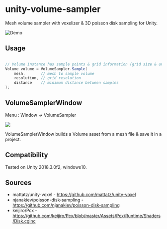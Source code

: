 unity-volume-sampler
=====================

Mesh volume sampler with voxelizer & 3D poisson disk sampling for Unity.

![Demo](https://raw.githubusercontent.com/mattatz/unity-volume-sampler/master/Captures/Demo.gif)

## Usage

```cs

// Volume instance has sample points & grid information (grid size & unit length).
Volume volume = VolumeSampler.Sample(
    mesh,       // mesh to sample volume
    resolution, // grid resolution
    distance    // minimum distance between samples
);

```

## VolumeSamplerWindow

Menu : Window -> VolumeSampler

<img src="https://raw.githubusercontent.com/mattatz/unity-volume-sampler/master/Captures/VolumeSamplerWindow.png">

VolumeSamplerWindow builds a Volume asset from a mesh file & save it in a project.

## Compatibility

Tested on Unity 2018.3.0f2, windows10.

## Sources

- mattatz/unity-voxel - https://github.com/mattatz/unity-voxel
- njanakiev/poisson-disk-sampling - https://github.com/njanakiev/poisson-disk-sampling
- keijiro/Pcx - https://github.com/keijiro/Pcx/blob/master/Assets/Pcx/Runtime/Shaders/Disk.cginc
